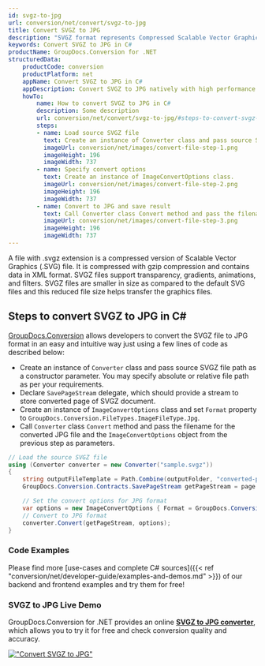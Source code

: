 ```yaml
---
id: svgz-to-jpg
url: conversion/net/convert/svgz-to-jpg
title: Convert SVGZ to JPG
description: "SVGZ format represents Compressed Scalable Vector Graphics File with .svgz extension. Learn how to convert SVGZ to JPG file programmatically in C# language using GroupDocs.Conversion for .NET library."
keywords: Convert SVGZ to JPG in C#
productName: GroupDocs.Conversion for .NET
structuredData:
    productCode: conversion
    productPlatform: net
    appName: Convert SVGZ to JPG in C#
    appDescription: Convert SVGZ to JPG natively with high performance using C# language and server side GroupDocs.Conversion for .NET APIs, without the use of any software like Microsoft or Open Office.
    howTo:
        name: How to convert SVGZ to JPG in C# 
        description: Some description
        url: conversion/net/convert/svgz-to-jpg/#steps-to-convert-svgz-to-jpg-in-c
        steps:
        - name: Load source SVGZ file 
          text: Create an instance of Converter class and pass source SVGZ file path as a constructor parameter. You may specify absolute or relative file path as per your requirements. 
          imageUrl: conversion/net/images/convert-file-step-1.png
          imageHeight: 196
          imageWidth: 737
        - name: Specify convert options 
          text: Create an instance of ImageConvertOptions class.
          imageUrl: conversion/net/images/convert-file-step-2.png
          imageHeight: 196
          imageWidth: 737
        - name: Convert to JPG and save result 
          text: Call Converter class Convert method and pass the filename for the converted HTML file and the ImageConvertOptions object from the previous step as parameters.
          imageUrl: conversion/net/images/convert-file-step-3.png
          imageHeight: 196
          imageWidth: 737
---
```


A file with .svgz extension is a compressed version of Scalable Vector Graphics (.SVG) file. It is compressed with gzip compression and contains data in XML format. SVGZ files support transparency, gradients, animations, and filters. SVGZ files are smaller in size as compared to the default SVG files and this reduced file size helps transfer the graphics files.

## Steps to convert SVGZ to JPG in C#

[GroupDocs.Conversion](https://products.groupdocs.com/conversion/net) allows developers to convert the SVGZ file to JPG format in an easy and intuitive way just using a few lines of code as described below:

* Create an instance of `Converter` class and pass source SVGZ file path as a constructor parameter. You may specify absolute or relative file path as per your requirements. 
* Declare `SavePageStream` delegate, which should provide a stream to store converted page of SVGZ document.
* Create an instance of `ImageConvertOptions` class and set `Format` property to `GroupDocs.Conversion.FileTypes.ImageFileType.Jpg`.
* Call `Converter` class `Convert` method and pass the filename for the converted JPG file and the `ImageConvertOptions` object from the previous step as parameters.

```csharp
// Load the source SVGZ file
using (Converter converter = new Converter("sample.svgz"))
{
    string outputFileTemplate = Path.Combine(outputFolder, "converted-page-{0}.jpg");
    GroupDocs.Conversion.Contracts.SavePageStream getPageStream = page => new FileStream(string.Format(outputFileTemplate, page), FileMode.Create);

    // Set the convert options for JPG format
    var options = new ImageConvertOptions { Format = GroupDocs.Conversion.FileTypes.ImageFileType.Jpg };   
    // Convert to JPG format
    converter.Convert(getPageStream, options);
}
```

### Code Examples

Please find more [use-cases and complete C# sources]({{< ref "conversion/net/developer-guide/examples-and-demos.md" >}}) of our backend and frontend examples and try them for free!

### SVGZ to JPG Live Demo

GroupDocs.Conversion for .NET provides an online [**SVGZ to JPG converter**](https://products.groupdocs.app/conversion/svgz-to-jpg), which allows you to try it for free and check conversion quality and accuracy.

[!["Convert SVGZ to JPG"](conversion/net/images/convert-to-jpg/convert-svgz-to-jpg.png)](https://products.groupdocs.app/conversion/svgz-to-jpg)